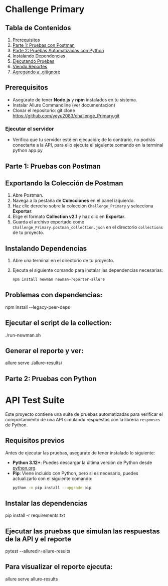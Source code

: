 # Challenge Primary

## Tabla de Contenidos
1. [Prerequisitos](#prerequisitos)
2. [Parte 1: Pruebas con Postman](#parte-1-pruebas-con-postman)
3. [Parte 2: Pruebas Automatizadas con Python](#parte-2-pruebas-automatizadas-con-python)
4. [Instalando Dependencias](#instalando-dependencias)
4. [Ejecutando Pruebas](#ejecutando-pruebas)
5. [Viendo Reportes](#viendo-reportes)
6. [Agregando a .gitignore](#agregando-a-gitignore)

## Prerequisitos
- Asegúrate de tener **Node.js** y **npm** instalados en tu sistema.
- Instalar Allure Commandline (ver documentacion)
- Clonar el repositorio: git clone https://github.com/yeyu2083/challenge_Primary.git


### Ejecutar el servidor
- Verifica que tu servidor esté en ejecución; de lo contrario, no podrás conectarte a la API, para ello ejecuta el siguiente comando en la terminal python app.py

## Parte 1: Pruebas con Postman

## Exportando la Colección de Postman
1. Abre Postman.
2. Navega a la pestaña de **Colecciones** en el panel izquierdo.
3. Haz clic derecho sobre la colección `Challenge_Primary` y selecciona **Exportar**.
4. Elige el formato **Collection v2.1** y haz clic en **Exportar**.
5. Guarda el archivo exportado como `Challenge_Primary.postman_collection.json` en el directorio `collections` de tu proyecto.

## Instalando Dependencias
1. Abre una terminal en el directorio de tu proyecto.
2. Ejecuta el siguiente comando para instalar las dependencias necesarias:

   ```bash
   npm install newman newman-reporter-allure

## Problemas con dependencias:
npm install --legacy-peer-deps

## Ejecutar el script de la collection:
./run-newman.sh

## Generar el reporte y ver:
allure serve ./allure-results/



## Parte 2: Pruebas con Python
# API Test Suite 

Este proyecto contiene una suite de pruebas automatizadas para verificar el comportamiento de una API simulando respuestas con la librería `responses` de Python.

## Requisitos previos

Antes de ejecutar las pruebas, asegúrate de tener instalado lo siguiente:

- **Python 3.12+**: Puedes descargar la última versión de Python desde [python.org](https://www.python.org/downloads/).
- **Pip**: Viene incluido con Python, pero si es necesario, puedes actualizarlo con el siguiente comando:
  ```bash
  python -m pip install --upgrade pip

## Instalar las dependencias

pip install -r requirements.txt

## Ejecutar las pruebas que simulan las respuestas de la API y el reporte
pytest --alluredir=allure-results

## Para visualizar el reporte ejecuta:
allure serve allure-results


